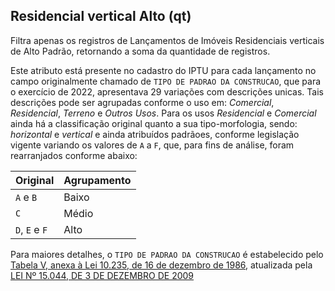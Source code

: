 ## Residencial vertical Alto (qt)

Filtra apenas os registros de Lançamentos de Imóveis Residenciais verticais de Alto Padrão, retornando a soma da quantidade de registros.

Este atributo está presente no cadastro do IPTU para cada lançamento no campo originalmente chamado de `TIPO DE PADRAO DA CONSTRUCAO`, que para o exercício de 2022, apresentava 29 variações com descrições unicas. Tais descrições pode ser agrupadas conforme o uso em: _Comercial_, _Residencial_, _Terreno_ e _Outros Usos_. Para os usos _Residencial_ e _Comercial_ ainda há  a classificação original quanto a sua tipo-morfologia, sendo: _horizontal_ e _vertical_ e ainda  atribuídos padrãoes, conforme legislação vigente variando os valores de `A` a `F`, que, para fins de análise, foram rearranjados conforme abaixo:

| Original  | Agrupamento |
|-----------|-------------|
| `A` e `B` | Baixo |
| `C`       | Médio |
| `D`, `E` e `F` | Alto |

Para maiores detalhes, o `TIPO DE PADRAO DA CONSTRUCAO` é estabelecido pelo [Tabela V, anexa à Lei 10.235, de 16 de dezembro de 1986](https://legislacao.prefeitura.sp.gov.br/leis/lei-10235-de-16-de-dezembro-de-1986), atualizada pela [LEI Nº 15.044, DE 3 DE DEZEMBRO DE 2009](https://www.prefeitura.sp.gov.br/cidade/secretarias/upload/arquivos/secretarias/financas/legislacao/Lei-15044-2009.pdf)